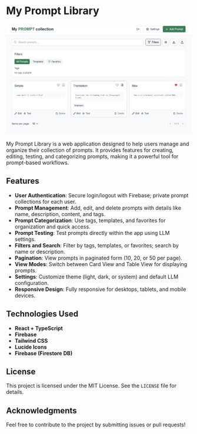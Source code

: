 # My Prompt Library

![app](./doc/app.png)

My Prompt Library is a web application designed to help users manage and organize their collection of prompts. It provides features for creating, editing, testing, and categorizing prompts, making it a powerful tool for prompt-based workflows.

## Features

- **User Authentication**: Secure login/logout with Firebase; private prompt collections for each user.
- **Prompt Management**: Add, edit, and delete prompts with details like name, description, content, and tags.
- **Prompt Categorization**: Use tags, templates, and favorites for organization and quick access.
- **Prompt Testing**: Test prompts directly within the app using LLM settings.
- **Filters and Search**: Filter by tags, templates, or favorites; search by name or description.
- **Pagination**: View prompts in paginated form (10, 20, or 50 per page).
- **View Modes**: Switch between Card View and Table View for displaying prompts.
- **Settings**: Customize theme (light, dark, or system) and default LLM configuration.
- **Responsive Design**: Fully responsive for desktops, tablets, and mobile devices.

## Technologies Used
- **React + TypeScript**
- **Firebase**
- **Tailwind CSS**
- **Lucide Icons**
- **Firebase (Firestore DB)**


## License
This project is licensed under the MIT License. See the `LICENSE` file for details.

## Acknowledgments
Feel free to contribute to the project by submitting issues or pull requests!
